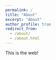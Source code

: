 ```yaml
---
permalink: /
title: "About"
excerpt: "About"
author_profile: true
redirect_from: 
  - /about/
  - /about.html
---
```


This is the web!

